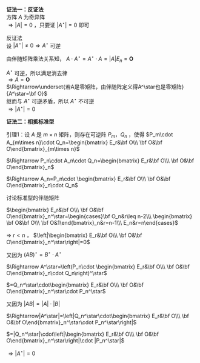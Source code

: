 **证法一：反证法**  
方阵 $A$ 为奇异阵  
$\Rightarrow|A|=0$ ，只要证 $|A^\star|=0$ 即可  
  
反证法  
设 $|A^\star|\neq0\Rightarrow A^\star$ 可逆  
  
由伴随矩阵乘法关系知， $A\cdot A^\star  
=A^\star\cdot A=|A|E_n=\mathbf O$  
  
$A^\star$ 可逆，所以满足消去律  
$\Rightarrow A=\mathbf O$  
$\Rightarrow\underset{若A是零矩阵，由伴随阵定义得A^\star也是零矩阵}{A^\star=\bf O}$  
继而与 $A^\star$ 可逆矛盾，所以 $A^\star$ 不可逆  
$\Rightarrow|A^\star|=0$  
  
**证法二：相抵标准型**  
  
引理1：设 $A$ 是 $m\times n$ 矩阵，则存在可逆阵 $P_m，Q_n$ ，使得 $P_m\cdot A_{m\times n}\cdot Q_n=\begin{bmatrix}  
E_r&\bf O\\\ \bf O&\bf O\end{bmatrix}_{m\times n}$  
  
$\Rightarrow P_n\cdot A_n\cdot Q_n=\begin{bmatrix}  
E_r&\bf O\\\ \bf O&\bf O\end{bmatrix}_n$  
  
$\Rightarrow A_n=P_n\cdot \begin{bmatrix}  
E_r&\bf O\\\ \bf O&\bf O\end{bmatrix}_n\cdot Q_n$  
  
讨论标准型的伴随矩阵  
  
$\begin{bmatrix}  
E_r&\bf O\\\ \bf O&\bf O\end{bmatrix}_n^\star=\begin{cases}\bf O_n&r\leq n-2\\\ \begin{bmatrix}  
\bf O&\bf O\\\ \bf O&1\end{bmatrix}_n&r=n-1\\\ E_n&r=n\end{cases}$  
  
$\Rightarrow\ r<n$ ， $\left|\begin{bmatrix}  
E_r&\bf O\\\ \bf O&\bf O\end{bmatrix}_n^\star\right|=0$  
  
又因为 $(AB)^\star=B^\star\cdot A^\star$  
  
$\Rightarrow A^\star=\left(P_n\cdot \begin{bmatrix}  
E_r&\bf O\\\ \bf O&\bf O\end{bmatrix}_n\cdot Q_n\right)^\star$  
  
$=Q_n^\star\cdot\begin{bmatrix}  
E_r&\bf O\\\ \bf O&\bf O\end{bmatrix}_n^\star\cdot P_n^\star$  
  
又因为 $|AB|=|A|\cdot|B|$  
  
$\Rightarrow|A^\star|=\left|Q_n^\star\cdot\begin{bmatrix}  
E_r&\bf O\\\ \bf O&\bf O\end{bmatrix}_n^\star\cdot P_n^\star\right|$  
  
$=|Q_n^\star|\cdot\left|\begin{bmatrix}  
E_r&\bf O\\\ \bf O&\bf O\end{bmatrix}_n^\star\right|\cdot |P_n^\star|$  
  
$\Rightarrow|A^\star|=0$  
